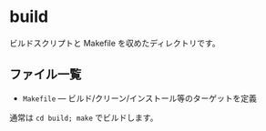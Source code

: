 # build

ビルドスクリプトと Makefile を収めたディレクトリです。

## ファイル一覧

- `Makefile` — ビルド/クリーン/インストール等のターゲットを定義

通常は `cd build; make` でビルドします。
